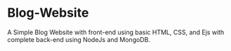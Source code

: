 # Blog-Website
A Simple Blog Website with front-end using basic HTML, CSS, and Ejs with complete back-end using NodeJs and MongoDB.
